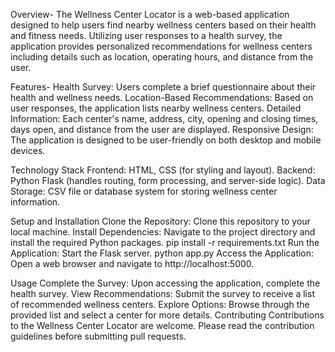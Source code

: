 Overview-
The Wellness Center Locator is a web-based application designed to help users find 
nearby wellness centers based on their health and fitness needs. Utilizing user responses 
to a health survey, the application provides personalized recommendations for wellness centers
including details such as location, operating hours, and distance from the user.

Features-
Health Survey: Users complete a brief questionnaire about their health and wellness needs.
Location-Based Recommendations: Based on user responses, the application lists nearby wellness centers.
Detailed Information: Each center's name, address, city, opening and closing times, days open, and distance from the user are displayed.
Responsive Design: The application is designed to be user-friendly on both desktop and mobile devices.

Technology Stack
Frontend: HTML, CSS (for styling and layout).
Backend: Python Flask (handles routing, form processing, and server-side logic).
Data Storage: CSV file or database system for storing wellness center information.

Setup and Installation
Clone the Repository: Clone this repository to your local machine.
Install Dependencies: Navigate to the project directory and install the required Python packages.
pip install -r requirements.txt
Run the Application: Start the Flask server.
python app.py
Access the Application: Open a web browser and navigate to http://localhost:5000.

Usage
Complete the Survey: Upon accessing the application, complete the health survey.
View Recommendations: Submit the survey to receive a list of recommended wellness centers.
Explore Options: Browse through the provided list and select a center for more details.
Contributing
Contributions to the Wellness Center Locator are welcome. Please read the contribution guidelines before submitting pull requests.
